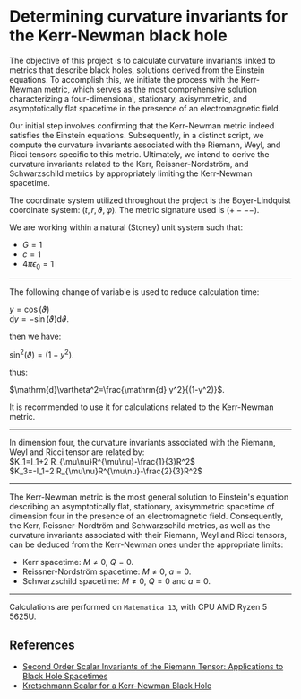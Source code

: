 # Determining curvature invariants for the Kerr-Newman black hole

The objective of this project is to calculate curvature invariants linked to metrics that describe black holes, solutions derived from the Einstein equations. To accomplish this, we initiate the process with the Kerr-Newman metric, which serves as the most comprehensive solution characterizing a four-dimensional, stationary, axisymmetric, and asymptotically flat spacetime in the presence of an electromagnetic field.  

Our initial step involves confirming that the Kerr-Newman metric indeed satisfies the Einstein equations. Subsequently, in a distinct script, we compute the curvature invariants associated with the Riemann, Weyl, and Ricci tensors specific to this metric. Ultimately, we intend to derive the curvature invariants related to the Kerr, Reissner-Nordström, and Schwarzschild metrics by appropriately limiting the Kerr-Newman spacetime.  
  
The coordinate system utilized throughout the project is the Boyer-Lindquist coordinate system: $(t,r,\vartheta,\varphi)$. The metric signature used is $(+ - - -)$.  

We are working within a natural (Stoney) unit system such that:
- $G = 1$
- $c = 1$
- $4\pi\epsilon_0 = 1$

---

The following change of variable is used to reduce calculation time:  

$y=\cos(\vartheta)$  
$\mathrm{d}y= -\sin(\vartheta) \mathrm{d} \vartheta$.  

then we have:  

$\sin^2(\vartheta)=(1-y^2)$.  

thus:  
  
$\mathrm{d}\vartheta^2=\frac{\mathrm{d} y^2}{(1-y^2)}$.  

It is recommended to use it for calculations related to the Kerr-Newman metric.

---
  
In dimension four, the curvature invariants associated with the Riemann, Weyl and Ricci tensor are related by:  
$K_1=I_1+2 R_{\mu\nu}R^{\mu\nu}-\frac{1}{3}R^2$  
$K_3=-I_1+2 R_{\mu\nu}R^{\mu\nu}-\frac{2}{3}R^2$  

---

The Kerr-Newman metric is the most general solution to Einstein's equation describing an asymptotically flat, stationary, axisymmetric spacetime of dimension four in the presence of an electromagnetic field. Consequently, the Kerr, Reissner-Nordtröm and Schwarzschild metrics, as well as the curvature invariants associated with their Riemann, Weyl and Ricci tensors, can be deduced from the Kerr-Newman ones under the appropriate limits:
- Kerr spacetime: $M\neq 0$, $Q=0$.
- Reissner-Nordström spacetime: $M\neq 0$, $a=0$.
- Schwarzschild spacetime: $M\neq 0$, $Q=0$ and $a=0$.

---

Calculations are performed on `Matematica 13`, with CPU AMD Ryzen 5 5625U.

## References

- [Second Order Scalar Invariants of the Riemann Tensor: Applications to Black Hole Spacetimes](https://arxiv.org/abs/gr-qc/0302095)
- [Kretschmann Scalar for a Kerr-Newman Black Hole](https://arxiv.org/abs/astro-ph/9912320)
